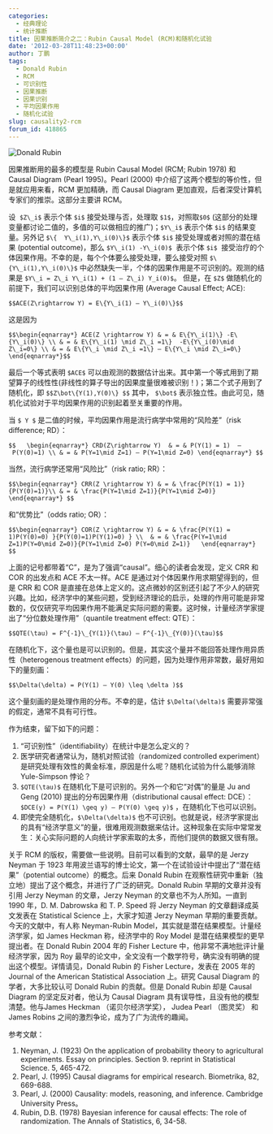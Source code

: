 ```yaml
---
categories:
  - 经典理论
  - 统计推断
title: 因果推断简介之二：Rubin Causal Model (RCM)和随机化试验
date: '2012-03-28T11:48:23+00:00'
author: 丁鹏
tags:
  - Donald Rubin
  - RCM
  - 可识别性
  - 因果推断
  - 因果识别
  - 平均因果作用
  - 随机化试验
slug: causality2-rcm
forum_id: 418865
---
```


![Donald Rubin](https://uploads.cosx.org/2012/03/Donald-Rubin.jpg)

因果推断用的最多的模型是 Rubin Causal Model (RCM; Rubin 1978) 和 Causal Diagram (Pearl 1995)。Pearl (2000) 中介绍了这两个模型的等价性，但是就应用来看，RCM 更加精确，而 Causal Diagram 更加直观，后者深受计算机专家们的推崇。这部分主要讲 RCM。

设  `$Z\_i$` 表示个体 `$i$` 接受处理与否，处理取 `$1$`，对照取`$0$` (这部分的处理变量都讨论二值的，多值的可以做相应的推广)；`$Y\_i$` 表示个体 `$i$` 的结果变量。另外记 `$\{  Y\_i(1),Y\_i(0)\}$` 表示个体 `$i$` 接受处理或者对照的潜在结果 (potential outcome)，那么 `$Y\_i(1) -Y\_i(0)$`  表示个体 `$i$`  接受治疗的个体因果作用。不幸的是，每个个体要么接受处理，要么接受对照 `$\{Y\_i(1),Y\_i(0)\}$` 中必然缺失一半，个体的因果作用是不可识别的。观测的结果是 `$Y\_i = Z\_i Y\_i(1) + (1 – Z\_i) Y_i(0)$`。 但是，在 `$Z$` 做随机化的前提下，我们可以识别总体的平均因果作用 (Average Causal Effect; ACE):

`$$ACE(Z\rightarrow Y) = E\{Y\_i(1) – Y\_i(0)\}$$`

这是因为
  
`$$\begin{eqnarray*}
ACE(Z \rightarrow Y) & = & E\{Y\_i(1)\} -E\{Y\_i(0)\} \\
& = & E\{Y\_i(1) \mid Z\_i =1\}  -E\{Y\_i(0)\mid Z\_i=0\} \\
& = & E\{Y\_i \mid Z\_i =1\} – E\{Y\_i \mid Z\_i=0\}
\end{eqnarray*}$$`
  
最后一个等式表明 `$ACE$` 可以由观测的数据估计出来。其中第一个等式用到了期望算子的线性性(非线性的算子导出的因果度量很难被识别！)；第二个式子用到了随机化，即 `$$Z\bot\{Y(1),Y(0)\} $$` 其中， `$\bot$` 表示独立性。由此可见，随机化试验对于平均因果作用的识别起着至关重要的作用。

当 `$ Y $` 是二值的时候，平均因果作用是流行病学中常用的“风险差”（risk difference; RD）：
  
`$$  
\begin{eqnarray*}
CRD(Z\rightarrow Y)  & = & P(Y(1) = 1)  –  P(Y(0)=1) \\
& = & P(Y=1\mid Z=1) – P(Y=1\mid Z=0)
\end{eqnarray*}
$$`

当然，流行病学还常用“风险比”（risk ratio; RR）：
  
`$$\begin{eqnarray*}
CRR(Z \rightarrow Y) & = & \frac{P(Y(1) = 1)}{P(Y(0)=1)}\\
& = & \frac{P(Y=1\mid Z=1)}{P(Y=1\mid Z=0)}
\end{eqnarray*}
$$`

和“优势比”（odds ratio; OR）：
  
`$$\begin{eqnarray*}
COR(Z \rightarrow Y) & = & \frac{P(Y(1) = 1)P(Y(0)=0) }{P(Y(0)=1)P(Y(1)=0) } \\ 
& = & \frac{P(Y=1\mid Z=1)P(Y=0\mid Z=0)}{P(Y=1\mid Z=0) P(Y=0\mid Z=1)}  
\end{eqnarray*} $$`

上面的记号都带着“C”，是为了强调“causal”。细心的读者会发现，定义 CRR 和 COR 的出发点和 ACE 不太一样。ACE 是通过对个体因果作用求期望得到的，但是 CRR 和 COR 是直接在总体上定义的。这点微妙的区别还引起了不少人的研究兴趣。比如，经济学中的某些问题，受到经济理论的启示，处理的作用可能是非常数的，仅仅研究平均因果作用不能满足实际问题的需要。这时候，计量经济学家提出了“分位数处理作用”（quantile treatment effect: QTE）：
  
`$$QTE(\tau) = F^{-1}\_{Y(1)}(\tau) – F^{-1}\_{Y(0)}(\tau)$$`

在随机化下，这个量也是可以识别的。但是，其实这个量并不能回答处理作用异质性（heterogenous treatment effects）的问题，因为处理作用非常数，最好用如下的量刻画：
  
`$$\Delta(\delta) = P(Y(1) – Y(0) \leq \delta )$$`

这个量刻画的是处理作用的分布。不幸的是，估计 `$\Delta(\delta)$` 需要非常强的假定，通常不具有可行性。

作为结束，留下如下的问题：

  1. “可识别性”（identifiability）在统计中是怎么定义的？
  2. 医学研究者通常认为，随机对照试验（randomized controlled experiment）是研究处理有效性的黄金标准，原因是什么呢？随机化试验为什么能够消除 Yule-Simpson 悖论？
  3. `$QTE(\tau)$` 在随机化下是可识别的。另外一个和它“对偶”的量是 Ju and Geng (2010) 提出的分布因果作用（distributional causal effect: DCE）：`$DCE(y) = P(Y(1) \geq y) – P(Y(0) \geq y)$` ，在随机化下也可以识别。
  4. 即使完全随机化，`$\Delta(\delta)$` 也不可识别。也就是说，经济学家提出的具有“经济学意义”的量，很难用观测数据来估计。这种现象在实际中常常发生：关心实际问题的人向统计学家索取的太多，而他们提供的数据又很有限。

关于 RCM 的版权，需要做一些说明。目前可以看到的文献，最早的是 Jerzy Neyman 于 1923 年用波兰语写的博士论文，第一个在试验设计中提出了“潜在结果”（potential outcome）的概念。后来 Donald Rubin 在观察性研究中重新（独立地）提出了这个概念，并进行了广泛的研究。Donald Rubin 早期的文章并没有引用 Jerzy Neyman 的文章，Jerzy Neyman 的文章也不为人所知。一直到 1990 年，D. M. Dabrowska 和 T. P. Speed 将 Jerzy Neyman 的文章翻译成英文发表在 Statistical Science 上，大家才知道 Jerzy Neyman 早期的重要贡献。今天的文献中，有人称 Neyman-Rubin Model，其实就是潜在结果模型。计量经济学家，如 James Heckman 称，经济学中的 Roy Model 是潜在结果模型的更早提出者。在 Donald Rubin 2004 年的 Fisher Lecture 中，他非常不满地批评计量经济学家，因为 Roy 最早的论文中，全文没有一个数学符号，确实没有明确的提出这个模型。详情请见，Donald Rubin 的 Fisher Lecture，发表在 2005 年的 Journal of the American Statistical Association 上。研究 Causal Diagram 的学者，大多比较认可 Donald Rubin 的贡献。但是 Donald Rubin 却是 Causal Diagram 的坚定反对者，他认为 Causal Diagram 具有误导性，且没有他的模型清楚。他与James Heckman （诺贝尔经济学奖）， Judea Pearl （图灵奖） 和 James Robins 之间的激烈争论，成为了广为流传的趣闻。

参考文献：

  1. Neyman, J. (1923) On the application of probability theory to agricultural experiments. Essay on principles. Section 9. reprint in Statistical Science. 5, 465-472.
  2. Pearl, J. (1995) Causal diagrams for empirical research. Biometrika, 82, 669-688.
  3. Pearl, J. (2000) Causality: models, reasoning, and inference. Cambridge University Press。
  4. Rubin, D.B. (1978) Bayesian inference for causal effects: The role of randomization. The Annals of Statistics, 6, 34-58.
